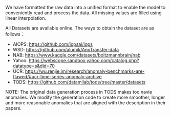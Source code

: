 We have formatted the raw data into a unified format to enable the model to conveniently read and process the data. All missing values are filled using linear interpolation.

All Datasets are available online. The ways to obtain the dataset are as follows：

- AIOPS: https://github.com/iopsai/iops
- WSD: https://github.com/alumik/AnoTransfer-data
- NAB: https://www.kaggle.com/datasets/boltzmannbrain/nab
- Yahoo: https://webscope.sandbox.yahoo.com/catalog.php?datatype=s&did=70
- UCR: https://wu.renjie.im/research/anomaly-benchmarks-are-flawed/#ucr-time-series-anomaly-archive
- TODS: https://github.com/datamllab/tods/tree/master/datasets

NOTE: The original data generation process in TODS makes too navie anomalies. We modify the generation code to create more smoother, longer and more reasonable anomalies that are aligned with the description in their papers.
